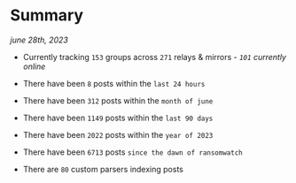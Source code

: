 
# Summary
_june 28th, 2023_

- Currently tracking `153` groups across `271` relays & mirrors - _`101` currently online_

- There have been `8` posts within the `last 24 hours`

- There have been `312` posts within the `month of june`

- There have been `1149` posts within the `last 90 days`

- There have been `2022` posts within the `year of 2023`

- There have been `6713` posts `since the dawn of ransomwatch`

- There are `80` custom parsers indexing posts
